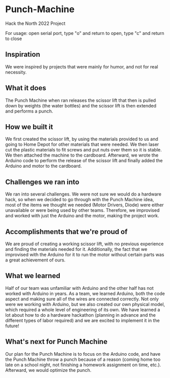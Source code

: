 # Punch-Machine
Hack the North 2022 Project

For usage:
open serial port, type "o" and return to open, type "c" and return to close

## Inspiration
We were inspired by projects that were mainly for humor, and not for real necessity.

## What it does
 The Punch Machine when ran releases the scissor lift that then is pulled down by weights (the water bottles) and the scissor lift is then extended and performs a punch.

## How we built it
We first created the scissor lift, by using the materials provided to us and going to Home Depot for other materials that were needed. We then laser cut the plastic materials to fit screws and put nuts over them so it is stable. We then attached the machine to the cardboard. Afterward, we wrote the Arduino code to perform the release of the scissor lift and finally added the Arduino and motor to the cardboard.

## Challenges we ran into
We ran into several challenges. We were not sure we would do a hardware hack, so when we decided to go through with the Punch Machine idea, most of the items we thought we needed (Motor Drivers, Diode) were either unavailable or were being used by other teams. Therefore, we improvised and worked with just the Arduino and the motor, making the project work.

## Accomplishments that we're proud of
We are proud of creating a working scissor lift, with no previous experience and finding the materials needed for it. Additionally, the fact that we improvised with the Arduino for it to run the motor without certain parts was a great achievement of ours.

## What we learned
Half of our team was unfamiliar with Arduino and the other half has not worked with Arduino in years. As a team, we learned Arduino, both the code aspect and making sure all of the wires are connected correctly. Not only were we working with Arduino, but we also created our own physical model, which required a whole level of engineering of its own. We have learned a lot about how to do a hardware hackathon (planning in advance and the different types of labor required) and we are excited to implement it in the future!

## What's next for Punch Machine
 Our plan for the Punch Machine is to focus on the Arduino code, and have the Punch Machine throw a punch because of a reason (coming home too late on a school night, not finishing a homework assignment on time, etc.). Afterward, we would optimize the punch.
